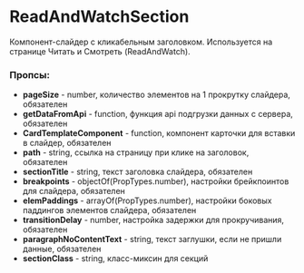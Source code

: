# ReadAndWatchSection

Компонент-слайдер с кликабельным заголовком. Используется на странице Читать и Смотреть (ReadAndWatch).

### Пропсы:

- **pageSize** - number, количество элементов на 1 прокрутку слайдера, обязателен
- **getDataFromApi** - function, функция api подгрузки данных с сервера, обязателен
- **CardTemplateComponent** - function, компонент карточки для вставки в слайдер, обязателен
- **path** - string, ссылка на страницу при клике на заголовок, обязателен
- **sectionTitle** - string, текст заголовка слайдера, обязателен
- **breakpoints** - objectOf(PropTypes.number), настройки брейкпоинтов для слайдера, обязателен
- **elemPaddings** - arrayOf(PropTypes.number), настройки боковых паддингов элементов слайдера, обязателен
- **transitionDelay** - number, настройка задержки для прокручивания, обязателен
- **paragraphNoContentText** - string, текст заглушки, если не пришли данные, обязателен
- **sectionClass** - string, класс-миксин для секций
